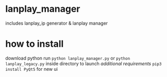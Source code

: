 # lanplay_manager
includes lanplay_ip generator &amp; lanplay manager

# how to install 
download python
run `python lanplay_manager.py` or `python lanplay_legacy.py` inside directory to launch
*additional requirements*
`pip3 install PyQt5` for new ui

